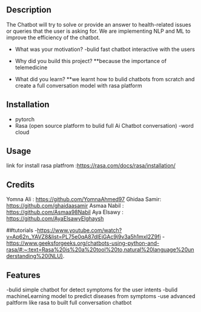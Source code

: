 ## Description
The Chatbot will try to solve or provide an answer to health-related issues or queries that the user is asking for. We are implementing NLP and ML to improve the efficiency of the chatbot.

- What was your motivation?
-bulid fast chatbot interactive with the users
- Why did you build this project?
   **because the importance of telemedicine 

- What did you learn?
   **we learnt how to bulid chatbots from scratch and create a full conversation model with rasa platform 

## Installation
- pytorch
- Rasa (open source platform to bulid full Ai Chatbot conversation)
-word cloud
## Usage
link for install rasa platfrom  :https://rasa.com/docs/rasa/installation/

## Credits
Yomna Ali : https://github.com/YomnaAhmed97
Ghidaa Samir: https://github.com/ghaidaasamir
Asmaa Nabil : https://github.com/Asmaa98Nabil
Aya Elsawy : https://github.com/AyaElsawyElghaysh

##tutorials
-https://www.youtube.com/watch?v=Ap62n_YAVZ8&list=PL75e0qA87dlEjGAc9j9v3a5h1mxI2Z9fi
-https://www.geeksforgeeks.org/chatbots-using-python-and-rasa/#:~:text=Rasa%20is%20a%20tool%20to,natural%20language%20understanding%20(NLU).


## Features
-bulid simple chatbot for detect symptoms for the user intents
-bulid machineLearning model to predict diseases from symptoms
-use advanced paltform like rasa to built full conversation chatbot 


